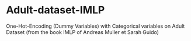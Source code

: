 # Adult-dataset-IMLP
One-Hot-Encoding (Dummy Variables) with Categorical variables on Adult Dataset (from the book IMLP of Andreas Muller et Sarah Guido)
